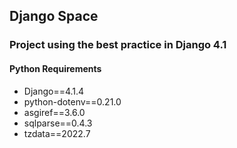 ## Django Space

### Project using the best practice in Django 4.1

#### Python Requirements 

<ul>
<li>Django==4.1.4</li>
<li>python-dotenv==0.21.0</li>
<li>asgiref==3.6.0</li>
<li>sqlparse==0.4.3</li>
<li>tzdata==2022.7</li>
<ul>